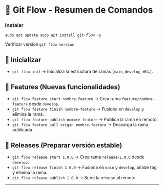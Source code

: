# 🚀 Git Flow - Resumen de Comandos

### Instalar

` sudo apt update
sudo apt install git-flow -y `

Verificar version
`git flow version`


## 🔹 Inicializar
- `git flow init` → Inicializa la estructura de ramas (`main`, `develop`, etc.).

## 🔹 Features (Nuevas funcionalidades)
- `git flow feature start nombre-feature` → Crea rama `feature/nombre-feature` desde `develop`.
- `git flow feature finish nombre-feature` → Fusiona en `develop` y elimina la rama.
- `git flow feature publish nombre-feature` → Publica la rama en remoto.
- `git flow feature pull origin nombre-feature` → Descarga la rama publicada.

## 🔹 Releases (Preparar versión estable)
- `git flow release start 1.0.0` → Crea rama `release/1.0.0` desde `develop`.
- `git flow release finish 1.0.0` → Fusiona en `main` y `develop`, añade tag y elimina la rama.
- `git flow release publish 1.0.0` → Sube la release al remoto.
****
